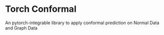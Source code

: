 # Torch Conformal

An pytorch-integrable library to apply conformal prediction on Normal Data and Graph Data


